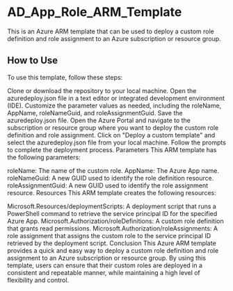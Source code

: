 # AD_App_Role_ARM_Template
This is an Azure ARM template that can be used to deploy a custom role definition and role assignment to an Azure subscription or resource group.

## How to Use
To use this template, follow these steps:

Clone or download the repository to your local machine.
Open the azuredeploy.json file in a text editor or integrated development environment (IDE).
Customize the parameter values as needed, including the roleName, AppName, roleNameGuid, and roleAssignmentGuid.
Save the azuredeploy.json file.
Open the Azure Portal and navigate to the subscription or resource group where you want to deploy the custom role definition and role assignment.
Click on "Deploy a custom template" and select the azuredeploy.json file from your local machine.
Follow the prompts to complete the deployment process.
Parameters
This ARM template has the following parameters:

roleName: The name of the custom role.
AppName: The Azure App name.
roleNameGuid: A new GUID used to identify the role definition resource.
roleAssignmentGuid: A new GUID used to identify the role assignment resource.
Resources
This ARM template creates the following resources:

Microsoft.Resources/deploymentScripts: A deployment script that runs a PowerShell command to retrieve the service principal ID for the specified Azure App.
Microsoft.Authorization/roleDefinitions: A custom role definition that grants read permissions.
Microsoft.Authorization/roleAssignments: A role assignment that assigns the custom role to the service principal ID retrieved by the deployment script.
Conclusion
This Azure ARM template provides a quick and easy way to deploy a custom role definition and role assignment to an Azure subscription or resource group. By using this template, users can ensure that their custom roles are deployed in a consistent and repeatable manner, while maintaining a high level of flexibility and control.
